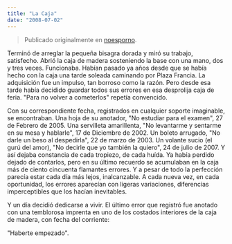 ```yaml
---
title: "La Caja"
date: "2008-07-02"
---
```


> Publicado originalmente en [noesporno](/noesporno).

Terminó de arreglar la pequeña bisagra dorada y miró su trabajo, satisfecho. Abrió la caja de madera sosteniendo la base con una mano, dos y tres veces. Funcionaba. Habían pasado ya años desde que se había hecho con la caja una tarde soleada caminando por Plaza Francia. La adquisición fue un impulso, tan borroso como la razón. Pero desde esa tarde había decidido guardar todos sus errores en esa desprolija caja de feria. "Para no volver a cometerlos" repetía convencido.

Con su correspondiente fecha, registrados en cualquier soporte imaginable, se encontraban. Una hoja de su anotador, "No estudiar para el examen", 27 de Febrero de 2005. Una servilleta amarillenta, "No levantarme y sentarme en su mesa y hablarle", 17 de Diciembre de 2002. Un boleto arrugado, "No darle un beso al despedirla", 22 de marzo de 2003. Un volante sucio (el gurú del amor), "No decirle que yo también la quiero", 24 de julio de 2007. Y así dejaba constancia de cada tropiezo, de cada huída. Ya había perdido dejado de contarlos, pero en su último recuerdo se acumulaban en la caja más de ciento cincuenta flamantes errores. Y a pesar de todo la perfección parecía estar cada día más lejos, inalcanzable. A cada nueva vez, en cada oportunidad, los errores aparecían con ligeras variaciones, diferencias imperceptibles que los hacían inevitables.

Y un día decidió dedicarse a vivir. El último error que registró fue anotado con una temblorosa imprenta en uno de los costados interiores de la caja de madera, con fecha del corriente:

"Haberte empezado".